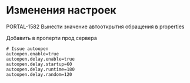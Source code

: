 # Изменения настроек
PORTAL-1582 Вынести значение автооткрытия обращения в properties

Добавить в проперти прод сервера 
``` properties
# Issue autoopen
autoopen.enable=true
autoopen.delay.enable=true
autoopen.delay.startup=60
autoopen.delay.runtime=180
autoopen.delay.random=120
```